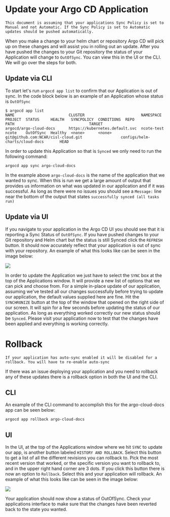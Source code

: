 # Update your Argo CD Application

```{note}
This document is assuming that your applications Sync Policy is set to Manual and not Automatic. If the Sync Policy is set to Automatic updates should be pushed automatically.  
```

When you make a change to your helm chart or repository Argo CD will pick up on these changes and will assist you in rolling out an update. After you have pushed the changes to your Git repository the status of your Application will change to `OutOfSync`. You can view this in the UI or the CLI. We will go over the steps for both.

## Update via CLI

To start let's run `argocd app list` to confirm that our Application is out of sync. In the code block below is an example of an Application whose status is `OutOfSync`

```
$ argocd app list
NAME                        CLUSTER                         NAMESPACE   PROJECT  STATUS     HEALTH   SYNCPOLICY  CONDITIONS  REPO                                               PATH                                 TARGET
argocd/argo-cloud-docs      https://kubernetes.default.svc  ncote-test  ncote    OutOfSync  Healthy  <none>      <none>      git@github.com:NCAR/cisl-cloud.git                 configs/helm-charts/cloud-docs       HEAD
```

In order to update this Application so that is `Synced` we only need to run the following command:

`argocd app sync argo-cloud-docs`

In the example above `argo-cloud-docs` is the name of the application that we wanted to sync. When this is run we get a large amount of output that provides us information on what was updated in our application and if it was successful. As long as there were no issues you should see a `Message:` line near the bottom of the output that states `successfully synced (all tasks run)`

## Update via UI

If you navigate to your application in the Argo CD UI you should see that it is reporting a Sync Status of `OutOfSync`. If you have pushed changes to your Git repository and Helm chart but the status is still Synced click the `REFRESH` button. It should now accurately reflect that your application is out of sync with your repository. An example of what this looks like can be seen in the image below:

<img src="https://ncar.github.io/cisl-cloud/_static/argo/argo-oos.png"/>

In order to update the Application we just have to select the `SYNC` box at the top of the Applications window. It will provide a new list of options that we can pick and choose from. For a simple in-place update of our application, assuming we've tested all our changes successfully before trying to update our application, the default values supplied here are fine. Hit the `SYNCHRONIZE` button at the top of the window that opened on the right side of our screen. It will spin for a few seconds before updating the status of our application. As long as everything worked correctly our new status should be `Synced`. Please visit your application now to test that the changes have been applied and everything is working correctly.

# Rollback

```{note}
If your application has auto-sync enabled it will be disabled for a rollback. You will have to re-enable auto-sync 
```

If there was an issue deploying your application and you need to rollback any of these updates there is a rollback option in both the UI and the CLI. 

## CLI

An example of the CLI command to accomplish this for the argo-cloud-docs app can be seen below:

`argocd app rollback argo-cloud-docs`

## UI

In the UI, at the top of the Applications window where we hit `SYNC` to update our app, is another button labeled `HISTORY AND ROLLBACK`. Select this button to get a list of all the different revisions you can rollback to. Pick the most recent version that worked, or the specific version you want to rollback to, and in the upper right hand corner are 3 dots. If you click this button there is now an option to `Rollback`. Select this and your application will rollback. An example of what this looks like can be seen in the image below:

<img src="https://ncar.github.io/cisl-cloud/_static/argo/argo-rollback.png"/>


Your application should now show a status of OutOfSync. Check your applications interface to make sure that the changes have been reverted back to the state you wanted. 
